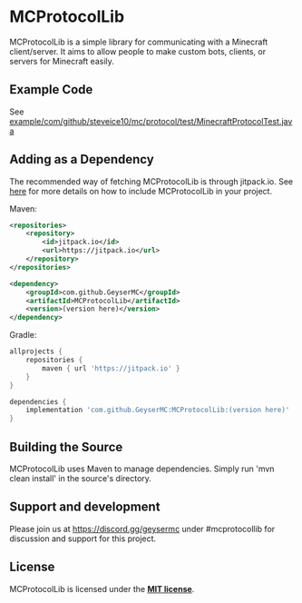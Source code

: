 # MCProtocolLib

MCProtocolLib is a simple library for communicating with a Minecraft client/server. It aims to allow people to make
custom bots, clients, or servers for Minecraft easily.

## Example Code

See [example/com/github/steveice10/mc/protocol/test/MinecraftProtocolTest.java](https://github.com/Steveice10/MCProtocolLib/tree/master/example/com/github/steveice10/mc/protocol/test)

## Adding as a Dependency

The recommended way of fetching MCProtocolLib is through jitpack.io.
See [here](https://jitpack.io/#Steveice10/MCProtocolLib) for more details on how to include MCProtocolLib in your
project.

Maven:

```xml
<repositories>
    <repository>
        <id>jitpack.io</id>
        <url>https://jitpack.io</url>
    </repository>
</repositories>

<dependency>
    <groupId>com.github.GeyserMC</groupId>
    <artifactId>MCProtocolLib</artifactId>
    <version>(version here)</version>
</dependency>
```

Gradle:

```groovy
allprojects {
    repositories {
        maven { url 'https://jitpack.io' }
    }
}

dependencies {
    implementation 'com.github.GeyserMC:MCProtocolLib:(version here)'
}
```

## Building the Source

MCProtocolLib uses Maven to manage dependencies. Simply run 'mvn clean install' in the source's directory.

## Support and development

Please join us at https://discord.gg/geysermc under #mcprotocollib for discussion and support for this project.

## License

MCProtocolLib is licensed under the **[MIT license](http://www.opensource.org/licenses/mit-license.html)**.

